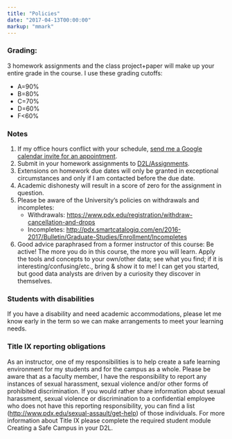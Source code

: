 ```yaml
---
title: "Policies"
date: "2017-04-13T00:00:00"
markup: "mmark"
---
```


### Grading:

3 homework assignments and the class project+paper will make up your entire grade in the course. I use these grading cutoffs:
- A=90%
- B=80% 
- C=70% 
- D=60% 
- F<60%

###	Notes

1. If my office hours conflict with your schedule, [send me a Google calendar invite for an appointment](https://docs.google.com/document/d/1bzErTafR_yILhhwW-1jax_0XiHZZE-HU-tT40Ur0blQ/edit).
1. Submit in your homework assignments to [D2L/Assignments](https://d2l.pdx.edu/d2l/lms/dropbox/user/folders_list.d2l?isprv=1&bp=1&ou=667907). 
1. Extensions on homework due dates will only be granted in exceptional circumstances and only if I am contacted before the due date.
1. Academic dishonesty will result in a score of zero for the assignment in question. 
1. Please be aware of the University’s policies on withdrawals and incompletes:
    - Withdrawals: https://www.pdx.edu/registration/withdraw-cancellation-and-drops
    - Incompletes: http://pdx.smartcatalogiq.com/en/2016-2017/Bulletin/Graduate-Studies/Enrollment/Incompletes
1. Good advice paraphrased from a former instructor of this course: Be active! The more you do in this course, the more you will learn. Apply the tools and concepts to your own/other data; see what you find; if it is interesting/confusing/etc., bring & show it to me! I can get you started, but good data analysts are driven by a curiosity they discover in themselves.  

###	Students with disabilities

If you have a disability and need academic accommodations, please let me know early in the term so we can make arrangements to meet your learning needs.

###	Title IX reporting obligations

As an instructor, one of my responsibilities is to help create a safe learning environment for my students and for the campus as a whole. Please be aware that as a faculty member, I have the responsibility to report any instances of sexual harassment, sexual violence and/or other forms of prohibited discrimination. If you would rather share information about sexual harassment, sexual violence or discrimination to a confidential employee who does not have this reporting responsibility, you can find a list (http://www.pdx.edu/sexual-assault/get-help) of those individuals. For more information about Title IX please complete the required student module Creating a Safe Campus in your D2L.
